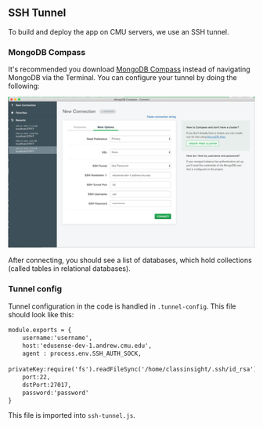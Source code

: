 ## SSH Tunnel

To build and deploy the app on CMU servers, we use an SSH tunnel.

### MongoDB Compass

It's recommended you download [MongoDB Compass](https://www.mongodb.com/products/compass) instead of navigating MongoDB via the Terminal. You can configure your tunnel by doing the following:

![ssh tunnel](ssh_tunnel.png)

After connecting, you should see a list of databases, which hold collections (called tables in relational databases).

### Tunnel config

Tunnel configuration in the code is handled in `.tunnel-config`. This file should look like this:

```
module.exports = {
    username:'username',
    host:'edusense-dev-1.andrew.cmu.edu',
    agent : process.env.SSH_AUTH_SOCK,
    privateKey:require('fs').readFileSync('/home/classinsight/.ssh/id_rsa'),
    port:22,
    dstPort:27017,
    password:'password'
}
```

This file is imported into `ssh-tunnel.js`.
